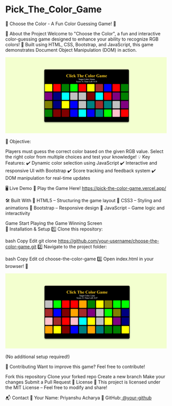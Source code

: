 # Pick_The_Color_Game
📌 Choose the Color - A Fun Color Guessing Game! 🎨


🚀 About the Project
Welcome to "Choose the Color", a fun and interactive color-guessing game designed to enhance your ability to recognize RGB colors! 🌈 Built using HTML, CSS, Bootstrap, and JavaScript, this game demonstrates Document Object Manipulation (DOM) in action.

![Game Start](game1_1.png)

🎯 Objective:

Players must guess the correct color based on the given RGB value.
Select the right color from multiple choices and test your knowledge!
💡 Key Features:
✔️ Dynamic color selection using JavaScript
✔️ Interactive and responsive UI with Bootstrap
✔️ Score tracking and feedback system
✔️ DOM manipulation for real-time updates

🖥️ Live Demo
🔗 Play the Game Here! https://pick-the-color-game.vercel.app/

🛠️ Built With
🔹 HTML5 – Structuring the game layout
🔹 CSS3 – Styling and animations
🔹 Bootstrap – Responsive design
🔹 JavaScript – Game logic and interactivity


Game Start	Playing the Game	Winning Screen	
📂 Installation & Setup
1️⃣ Clone this repository:

bash
Copy
Edit
git clone https://github.com/your-username/choose-the-color-game.git
2️⃣ Navigate to the project folder:

bash
Copy
Edit
cd choose-the-color-game
3️⃣ Open index.html in your browser! 🚀

![Game Start](game1_2.png)

(No additional setup required!)

🤝 Contributing
Want to improve this game? Feel free to contribute!

Fork this repository
Clone your forked repo
Create a new branch
Make your changes
Submit a Pull Request
📜 License
📝 This project is licensed under the MIT License – Feel free to modify and share!

📬 Contact
📧 Your Name: Priyanshu Acharya
🔗 GitHub:[ @your-github](https://github.com/PriyanshuAcharya41/)

